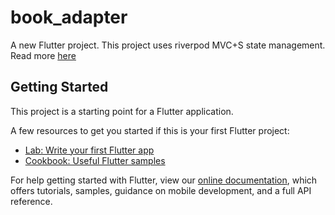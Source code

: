 # book_adapter

A new Flutter project. This project uses riverpod MVC+S state management. Read more [here](https://blog.gskinner.com/archives/2020/09/flutter-state-management-with-mvcs.html)

## Getting Started

This project is a starting point for a Flutter application.

A few resources to get you started if this is your first Flutter project:

- [Lab: Write your first Flutter app](https://flutter.dev/docs/get-started/codelab)
- [Cookbook: Useful Flutter samples](https://flutter.dev/docs/cookbook)

For help getting started with Flutter, view our
[online documentation](https://flutter.dev/docs), which offers tutorials,
samples, guidance on mobile development, and a full API reference.
